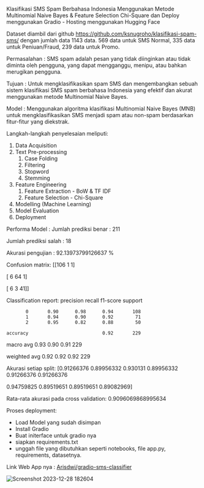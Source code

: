 Klasifikasi SMS Spam Berbahasa Indonesia Menggunakan Metode Multinomial Naive Bayes & Feature Selection Chi-Square dan Deploy menggunakan Gradio - Hosting menggunakan Hugging Face

Dataset diambil dari github https://github.com/ksnugroho/klasifikasi-spam-sms/ dengan jumlah data 1143 data. 569 data untuk SMS Normal, 335 data untuk Peniuan/Fraud, 239 data untuk Promo. 

Permasalahan : SMS spam adalah pesan yang tidak diinginkan atau tidak diminta oleh pengguna, yang dapat mengganggu, menipu, atau bahkan merugikan pengguna.

Tujuan : Untuk mengklasifikasikan spam SMS dan mengembangkan sebuah sistem klasifikasi SMS spam berbahasa Indonesia yang efektif dan akurat menggunakan metode Multinomial Naive Bayes.

Model : Menggunakan algoritma klasifikasi Multinomial Naive Bayes (MNB) untuk mengklasifikasikan SMS menjadi spam atau non-spam berdasarkan fitur-fitur yang diekstrak.

Langkah-langkah penyelesaian meliputi:
1. Data Acquisition
2. Text Pre-processing
   1. Case Folding
   2. Filtering
   3. Stopword
   4. Stemming
3. Feature Engineering
   1. Feature Extraction - BoW & TF IDF
   2. Feature Selection - Chi-Square
4. Modelling (Machine Learning)
5. Model Evaluation
6. Deployment

Performa Model : 
Jumlah prediksi benar	: 211

Jumlah prediksi salah	: 18

Akurasi pengujian	: 92.13973799126637 %

Confusion matrix:
 [[106   1   1]
 
 [  6  64   1]
 
 [  6   3  41]]

 Classification report:
               precision    recall  f1-score   support

           0       0.90      0.98      0.94       108
           1       0.94      0.90      0.92        71
           2       0.95      0.82      0.88        50

    accuracy                           0.92       229
    
   macro avg       0.93      0.90      0.91       229
   
weighted avg       0.92      0.92      0.92       229

Akurasi setiap split: [0.91266376 0.89956332 0.930131   0.89956332 0.91266376 0.91266376

 0.94759825 0.89519651 0.89519651 0.89082969] 

Rata-rata akurasi pada cross validation: 0.9096069868995634

Proses deployment:
- Load Model yang sudah disimpan
- Install Gradio
- Buat initerface untuk gradio nya
- siapkan requirements.txt
- unggah file yang dibutuhkan seperti notebooks, file app.py, requirements, datasetnya.




Link Web App nya : [Arisdwi/gradio-sms-classifier](https://huggingface.co/spaces/Arisdwi/gradio-sms-classifier)

![Screenshot 2023-12-28 182604](https://github.com/Arisdwi666/klasifikasi-sms-spam-with-gradio/assets/74097572/5b61e9c0-299f-417a-adbf-6b04c1f7470d)
